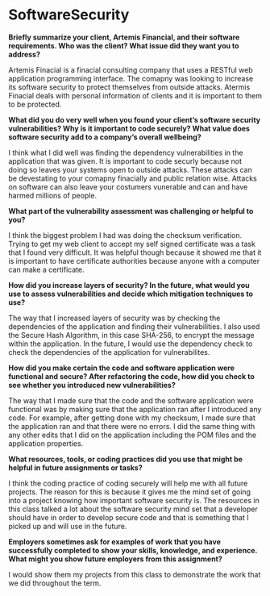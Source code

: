 # SoftwareSecurity

**Briefly summarize your client, Artemis Financial, and their software requirements. Who was the client? What issue did they want you to address?**

Artemis Finacial is a finacial consulting company that uses a RESTful web application programming interface. The comapny was looking to increase its software security to protect themselves from outside attacks. Atermis Finacial deals with personal information of clients and it is important to them to be protected.

**What did you do very well when you found your client’s software security vulnerabilities? Why is it important to code securely? What value does software security add to a company’s overall wellbeing?**

I think what I did well was finding the dependency vulnerabilities in the application that was given. It is important to code securly because not doing so leaves your systems open to outside attacks. These attacks can be devestating to your comapny finacially and public relation wise. Attacks on software can also leave your costumers vunerable and can and have harmed millions of people.

**What part of the vulnerability assessment was challenging or helpful to you?**

I think the biggest problem I had was doing the checksum verification. Trying to get my web client to accept my self signed certificate was a task that I found very difficult. It was helpful though because it showed me that it is important to have certificate authorities because anyone with a computer can make a certificate. 

**How did you increase layers of security? In the future, what would you use to assess vulnerabilities and decide which mitigation techniques to use?**

The way that I increased layers of security was by checking the dependencies of the application and finding their vulnerabilities. I also used the Secure Hash Algorithm, in this case SHA-256, to encrypt the message within the application. In the future, I would use the dependency check to check the dependencies of the application for vulnerabilites. 

**How did you make certain the code and software application were functional and secure? After refactoring the code, how did you check to see whether you introduced new vulnerabilities?**

The way that I made sure that the code and the software application were functional was by making sure that the application ran after I introduced any code. For example, after getting done with my checksum, I made sure that the application ran and that there were no errors. I did the same thing with any other edits that I did on the application including the POM files and the application properties. 

**What resources, tools, or coding practices did you use that might be helpful in future assignments or tasks?**

I think the coding practice of coding securely will help me with all future projects. The reason for this is because it gives me the mind set of going into a project knowing how important software security is. The resources in this class talked a lot about the software security mind set that a developer should have in order to develop secure code and that is something that I picked up and will use in the future.

**Employers sometimes ask for examples of work that you have successfully completed to show your skills, knowledge, and experience. What might you show future employers from this assignment?**

I would show them my projects from this class to demonstrate the work that we did throughout the term.
